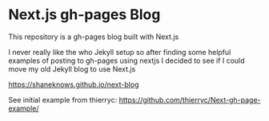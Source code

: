 # Next.js gh-pages Blog

This repository is a gh-pages blog built with Next.js

I never really like the who Jekyll setup so after finding some helpful examples of posting to gh-pages using nextjs I decided to see if I could move my old Jekyll blog to use Next.js

https://shaneknows.github.io/next-blog

See initial example from thierryc: https://github.com/thierryc/Next-gh-page-example/